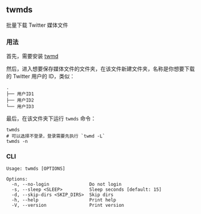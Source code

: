 ## twmds
批量下载 Twitter 媒体文件

### 用法
首先，需要安装 [twmd](https://github.com/mmpx12/twitter-media-downloader)

然后，进入想要保存媒体文件的文件夹，在该文件新建文件夹，名称是你想要下载的 Twitter 用户的 ID，类似：
```shell
.
├── 用户ID1
├── 用户ID2
└── 用户ID3
```

最后，在该文件夹下运行 `twmds` 命令：
```shell
twmds
# 可以选择不登录，登录需要先执行 `twmd -L`
twmds -n
```

### CLI
```shell
Usage: twmds [OPTIONS]

Options:
  -n, --no-login               Do not login
  -s, --sleep <SLEEP>          Sleep seconds [default: 15]
  -d, --skip-dirs <SKIP_DIRS>  Skip dirs
  -h, --help                   Print help
  -V, --version                Print version
```